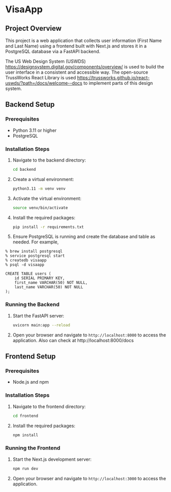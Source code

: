 # VisaApp

## Project Overview
This project is a web application that collects user information (First Name and Last Name) using a frontend built with Next.js and stores it in a PostgreSQL database via a FastAPI backend.

The US Web Design System (USWDS) https://designsystem.digital.gov/components/overview/ is used to build the user interface in a consistent and accessible way. The open-source TrussWorks React Library is used https://trussworks.github.io/react-uswds/?path=/docs/welcome--docs to implement parts of this design system.

## Backend Setup

### Prerequisites
- Python 3.11 or higher
- PostgreSQL

### Installation Steps
1. Navigate to the backend directory:
   ```bash
   cd backend
   ```
2. Create a virtual environment:
   ```bash
   python3.11 -m venv venv
   ```
3. Activate the virtual environment:
   ```bash
   source venv/bin/activate
   ```
4. Install the required packages:
   ```bash
   pip install -r requirements.txt
   ```
5. Ensure PostgreSQL is running and create the database and table as needed.
For example, 
```
% brew install postgresql
% service postgresql start
% createdb visaapp
% psql -d visaapp

CREATE TABLE users (
    id SERIAL PRIMARY KEY,
    first_name VARCHAR(50) NOT NULL,
    last_name VARCHAR(50) NOT NULL
);
```

### Running the Backend
1. Start the FastAPI server:
   ```bash
   uvicorn main:app --reload
   ```
2. Open your browser and navigate to `http://localhost:8000` to access the application.
Also can check at http://localhost:8000/docs

## Frontend Setup

### Prerequisites
- Node.js and npm

### Installation Steps
1. Navigate to the frontend directory:
   ```bash
   cd frontend
   ```
2. Install the required packages:
   ```bash
   npm install
   ```

### Running the Frontend
1. Start the Next.js development server:
   ```bash
   npm run dev
   ```
2. Open your browser and navigate to `http://localhost:3000` to access the application.
